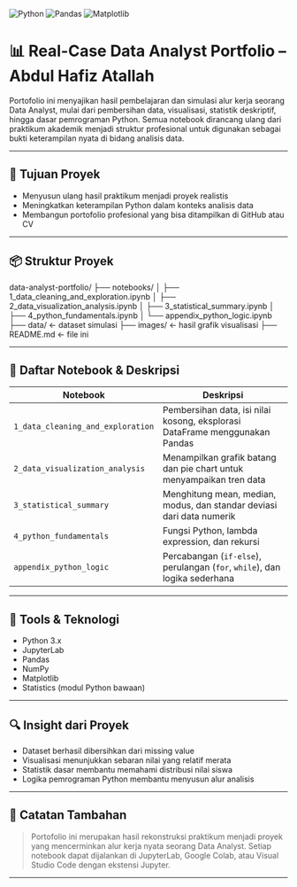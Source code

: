 ![Python](https://img.shields.io/badge/python-3.11-blue)
![Pandas](https://img.shields.io/badge/pandas-1.5.3-lightgrey?logo=pandas)
![Matplotlib](https://img.shields.io/badge/matplotlib-3.7-orange?logo=plotly)


# 📊 Real-Case Data Analyst Portfolio – Abdul Hafiz Atallah

Portofolio ini menyajikan hasil pembelajaran dan simulasi alur kerja seorang Data Analyst, mulai dari pembersihan data, visualisasi, statistik deskriptif, hingga dasar pemrograman Python. Semua notebook dirancang ulang dari praktikum akademik menjadi struktur profesional untuk digunakan sebagai bukti keterampilan nyata di bidang analisis data.

---

## 🧠 Tujuan Proyek

- Menyusun ulang hasil praktikum menjadi proyek realistis
- Meningkatkan keterampilan Python dalam konteks analisis data
- Membangun portofolio profesional yang bisa ditampilkan di GitHub atau CV

---

## 📦 Struktur Proyek

data-analyst-portfolio/
├── notebooks/
│ ├── 1_data_cleaning_and_exploration.ipynb
│ ├── 2_data_visualization_analysis.ipynb
│ ├── 3_statistical_summary.ipynb
│ ├── 4_python_fundamentals.ipynb
│ └── appendix_python_logic.ipynb
├── data/ ← dataset simulasi 
├── images/ ← hasil grafik visualisasi 
├── README.md ← file ini

---

## 📓 Daftar Notebook & Deskripsi

| Notebook                              | Deskripsi                                                                 |
|----------------------------------------|---------------------------------------------------------------------------|
| `1_data_cleaning_and_exploration`      | Pembersihan data, isi nilai kosong, eksplorasi DataFrame menggunakan Pandas |
| `2_data_visualization_analysis`        | Menampilkan grafik batang dan pie chart untuk menyampaikan tren data      |
| `3_statistical_summary`                | Menghitung mean, median, modus, dan standar deviasi dari data numerik     |
| `4_python_fundamentals`                | Fungsi Python, lambda expression, dan rekursi                             |
| `appendix_python_logic`                | Percabangan (`if-else`), perulangan (`for`, `while`), dan logika sederhana|

---

## 🧰 Tools & Teknologi

- Python 3.x
- JupyterLab
- Pandas
- NumPy
- Matplotlib
- Statistics (modul Python bawaan)

---

## 🔍 Insight dari Proyek

- Dataset berhasil dibersihkan dari missing value
- Visualisasi menunjukkan sebaran nilai yang relatif merata
- Statistik dasar membantu memahami distribusi nilai siswa
- Logika pemrograman Python membantu menyusun alur analisis

---

## 📎 Catatan Tambahan

> Portofolio ini merupakan hasil rekonstruksi praktikum menjadi proyek yang mencerminkan alur kerja nyata seorang Data Analyst. Setiap notebook dapat dijalankan di JupyterLab, Google Colab, atau Visual Studio Code dengan ekstensi Jupyter.

---

